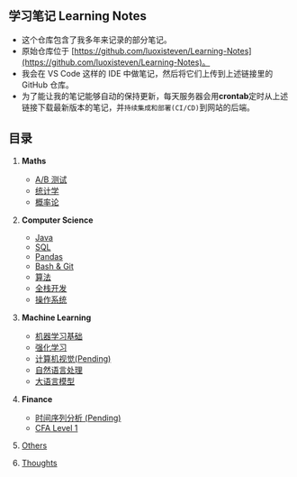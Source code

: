 ## 学习笔记 Learning Notes
- 这个仓库包含了我多年来记录的部分笔记。
- 原始仓库位于 [https://github.com/luoxisteven/Learning-Notes](https://github.com/luoxisteven/Learning-Notes)。
- 我会在 VS Code 这样的 IDE 中做笔记，然后将它们上传到上述链接里的 GitHub 仓库。
- 为了能让我的笔记能够自动的保持更新，每天服务器会用**crontab**定时从上述链接下载最新版本的笔记，并`持续集成和部署(CI/CD)`到网站的后端。

## 目录
1) **Maths**
    - [A/B 测试](notes-cn/AB%20Test.md)
    - [统计学](notes-cn/Statistics.md)
    - [概率论](notes-cn/Probability.md)
2) **Computer Science**
    - [Java](notes-cn/Java.md)
    - [SQL](notes-cn/SQL.md)
    - [Pandas](notes-cn/Pandas.md)
    - [Bash & Git](notes-cn/bash-git.md)
    - [算法](notes-cn/Algorithms.md)
    - [全栈开发](notes-cn/Full-stack.md)
    - [操作系统](http://staff.ustc.edu.cn/~ykli/os2024/index.html)
3) **Machine Learning**
    - [机器学习基础](notes-cn/Machine%20Learning.md)
    - [强化学习](notes-cn/Reinforcement%20Learning.md)
    - [计算机视觉(Pending)](notes-cn/CV.md)
    - [自然语言处理](notes-cn/NLP.md)
    - [大语言模型](notes-cn/LLM.md)
4) **Finance**
    - [时间序列分析 (Pending)](notes-cn/Time%20Series%20Analysis.md)
    - [CFA Level 1](https://github.com/luoxisteven/Learning-Notes/tree/main/CFA%20Level%201)

5) [Others](notes-en/Others.md)
6) [Thoughts](notes-en/Thoughts.md)
